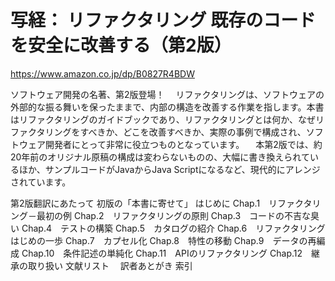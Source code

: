 # 写経： リファクタリング 既存のコードを安全に改善する（第2版）

https://www.amazon.co.jp/dp/B0827R4BDW

ソフトウェア開発の名著、第2版登場！
　リファクタリングは、ソフトウェアの外部的な振る舞いを保ったままで、内部の構造を改善する作業を指します。本書はリファクタリングのガイドブックであり、リファクタリングとは何か、なぜリファクタリングをすべきか、どこを改善すべきか、実際の事例で構成され、ソフトウェア開発者にとって非常に役立つものとなっています。
　本第2版では、約20年前のオリジナル原稿の構成は変わらないものの、大幅に書き換えられているほか、サンプルコードがJavaからJava Scriptになるなど、現代的にアレンジされています。


第2版翻訳にあたって
初版の「本書に寄せて」
はじめに
Chap.1　リファクタリング－最初の例
Chap.2　リファクタリングの原則
Chap.3　コードの不吉な臭い
Chap.4　テストの構築
Chap.5　カタログの紹介
Chap.6　リファクタリングはじめの一歩
Chap.7　カプセル化
Chap.8　特性の移動
Chap.9　データの再編成
Chap.10　条件記述の単純化
Chap.11　APIのリファクタリング
Chap.12　継承の取り扱い
文献リスト　
訳者あとがき
索引
